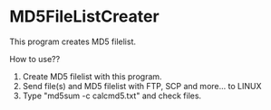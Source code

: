 # MD5FileListCreater

This program creates MD5 filelist.

How to use??

1. Create MD5 filelist with this program.
2. Send file(s) and MD5 filelist with FTP, SCP and more... to LINUX
3. Type "md5sum -c calcmd5.txt" and check files.
